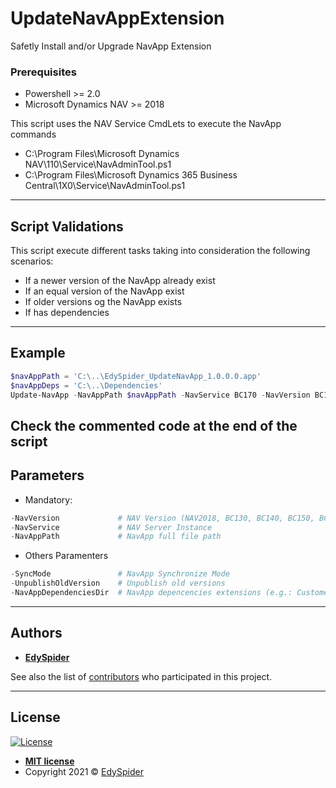 # UpdateNavAppExtension
Safetly Install and/or Upgrade NavApp Extension

### Prerequisites
* Powershell >= 2.0
* Microsoft Dynamics NAV >= 2018

This script uses the NAV Service CmdLets to execute the NavApp commands
 - C:\Program Files\Microsoft Dynamics NAV\110\Service\NavAdminTool.ps1
 - C:\Program Files\Microsoft Dynamics 365 Business Central\1X0\Service\NavAdminTool.ps1

---

## Script Validations
This script execute different tasks taking into consideration the following scenarios:
* If a newer version of the NavApp already exist
* If an equal version of the NavApp exist
* If older versions og the NavApp exists
* If has dependencies

---

## Example
```powershell
$navAppPath = 'C:\..\EdySpider_UpdateNavApp_1.0.0.0.app'
$navAppDeps = 'C:\..\Dependencies'
Update-NavApp -NavAppPath $navAppPath -NavService BC170 -NavVersion BC170 -SyncMode ForceSync -UnpublishOldVersion -NavAppDependenciesDir $navAppDeps.
```
Check the commented code at the end of the script
---

## Parameters
* Mandatory:
```powershell
-NavVersion             # NAV Version (NAV2018, BC130, BC140, BC150, BC160, BC170, BC180)
-NavService             # NAV Server Instance
-NavAppPath             # NavApp full file path
```

* Others Paramenters
```powershell
-SyncMode               # NavApp Synchronize Mode
-UnpublishOldVersion    # Unpublish old versions
-NavAppDependenciesDir  # NavApp depencencies extensions (e.g.: Customer extension customizations)
```

---

## Authors

* [**EdySpider**](https://github.com/edyspider)

See also the list of [contributors](https://github.com/edyspider/UpdateNavAppExtension/contributors) who participated in this project.

---

## License

[![License](http://img.shields.io/:license-mit-blue.svg?style=flat-square)](http://badges.mit-license.org)

- **[MIT license](https://github.com/edyspider/UpdateNavAppExtension/blob/master/LICENSE)**
- Copyright 2021 © <a href="https://github.com/edyspider/" target="_blank">EdySpider
